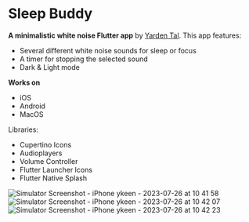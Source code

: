 # Sleep Buddy

**A minimalistic white noise Flutter app** by [Yarden Tal](https://github.com/Yarden-Tal).
This app features: 
- Several different white noise sounds for sleep or focus
- A timer for stopping the selected sound
- Dark & Light mode

**Works on**
- iOS
- Android
- MacOS

Libraries:
  - Cupertino Icons
  - Audioplayers
  - Volume Controller
  - Flutter Launcher Icons
  - Flutter Native Splash

![Simulator Screenshot - iPhone ykeen - 2023-07-26 at 10 41 58](https://github.com/Yarden-Tal/white_noise/assets/83368934/0ba903f2-c97f-4c04-8db6-218375f5f493)
![Simulator Screenshot - iPhone ykeen - 2023-07-26 at 10 42 07](https://github.com/Yarden-Tal/white_noise/assets/83368934/3d3b2e26-dac2-4f77-8e17-f631ce0db7d2)
![Simulator Screenshot - iPhone ykeen - 2023-07-26 at 10 42 23](https://github.com/Yarden-Tal/white_noise/assets/83368934/75bc231b-4ed6-4107-bc20-e722a48b5019)
